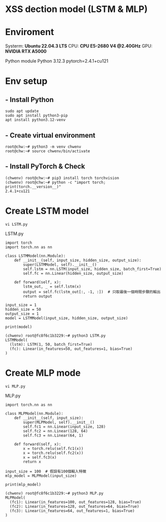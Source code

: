 XSS dection model (LSTM & MLP)
===

# Enviroment
Systerm:	**Ubuntu 22.04.3 LTS**
CPU:	**CPU E5-2680 V4 @2.40GHz**
GPU:	**NVIDIA RTX A5000**

Python module	Python 3.12.3
pytorch=2.4.1+cu121

# Env setup
## - Install Python
```
sudo apt update
sudo apt install python3-pip
apt install python3.12-venv
```
## - Create virtual environment
```
root@chw:~# python3 -m venv chwenv
root@chw:~# source chwenv/bin/activate
```
## - Install PyTorch & Check
```
(chwenv) root@chw:~# pip3 install torch torchvision
(chwenv) root@chw:~# python -c "import torch; print(torch.__version__)"
2.4.1+cu121
```

# Create LSTM model
```
vi LSTM.py
```
LSTM.py
```python=
import torch
import torch.nn as nn

class LSTMModel(nn.Module):
    def __init__(self, input_size, hidden_size, output_size):
        super(LSTMModel, self).__init__()
        self.lstm = nn.LSTM(input_size, hidden_size, batch_first=True)
        self.fc = nn.Linear(hidden_size, output_size)

    def forward(self, x):
        lstm_out, _ = self.lstm(x)
        output = self.fc(lstm_out[:, -1, :])  # 只取最後一個時間步驟的輸出
        return output

input_size = 1
hidden_size = 50
output_size = 1
model = LSTMModel(input_size, hidden_size, output_size)

print(model)
```
```
(chwenv) root@fc8f6c1b3229:~# python3 LSTM.py
LSTMModel(
  (lstm): LSTM(1, 50, batch_first=True)
  (fc): Linear(in_features=50, out_features=1, bias=True)
)
```

# Create MLP mode
```
vi MLP.py
```
MLP.py
```python=
import torch.nn as nn

class MLPModel(nn.Module):
    def __init__(self, input_size):
        super(MLPModel, self).__init__()
        self.fc1 = nn.Linear(input_size, 128)
        self.fc2 = nn.Linear(128, 64)
        self.fc3 = nn.Linear(64, 1)

    def forward(self, x):
        x = torch.relu(self.fc1(x))
        x = torch.relu(self.fc2(x))
        x = self.fc3(x)
        return x

input_size = 100  # 假設有100個輸入特徵
mlp_model = MLPModel(input_size)

print(mlp_model)
```
```
(chwenv) root@fc8f6c1b3229:~# python3 MLP.py
MLPModel(
  (fc1): Linear(in_features=100, out_features=128, bias=True)
  (fc2): Linear(in_features=128, out_features=64, bias=True)
  (fc3): Linear(in_features=64, out_features=1, bias=True)
)
```
